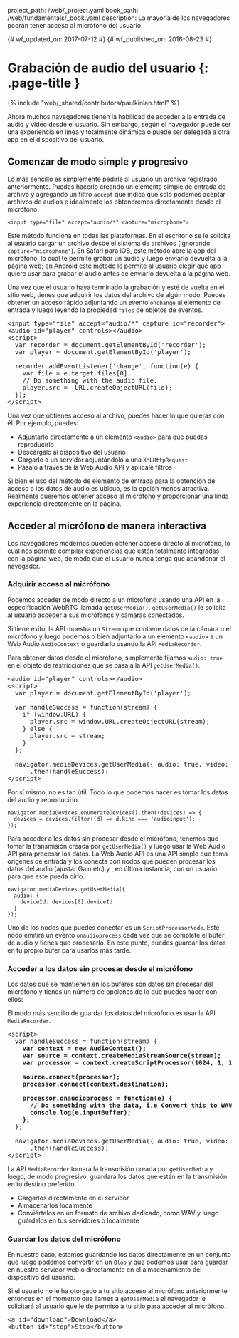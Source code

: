 project_path: /web/_project.yaml book_path: /web/fundamentals/_book.yaml description: La mayoría de los navegadores podrán tener acceso al micrófono del usuario.

{# wf_updated_on: 2017-07-12 #} {# wf_published_on: 2016-08-23 #}

# Grabación de audio del usuario {: .page-title }

{% include "web/_shared/contributors/paulkinlan.html" %}

Ahora muchos navegadores tienen la habilidad de acceder a la entrada de audio y video desde el usuario. Sin embargo, según el navegador puede ser una experiencia en línea y totalmente dinámica o puede ser delegada a otra app en el dispositivo del usuario.

## Comenzar de modo simple y progresivo

Lo más sencillo es simplemente pedirle al usuario un archivo registrado anteriormente. Puedes hacerlo creando un elemento simple de entrada de archivo y agregando un filtro `accept` que indica que solo podemos aceptar archivos de audios e idealmente los obtendremos directamente desde el micrófono.

    <input type="file" accept="audio/*" capture="microphone">
    

Este método funciona en todas las plataformas. En el escritorio se le solicita al usuario cargar un archivo desde el sistema de archivos (ignorando `capture="microphone"`). En Safari para iOS, este método abre la app del micrófono, lo cual te permite grabar un audio y luego enviarlo devuelta a la página web; en Android este método le permite al usuario elegir qué app quiere usar para grabar el audio antes de enviarlo devuelta a la página web.

Una vez que el usuario haya terminado la grabación y esté de vuelta en el sitio web, tienes que adquirir los datos del archivo de algún modo. Puedes obtener un acceso rápido adjuntando un evento `onchange` al elemento de entrada y luego leyendo la propiedad `files` de objetos de eventos.

<pre class="prettyprint">&lt;input type="file" accept="audio/*" capture id="recorder">
&lt;audio id="player" controls>&lt;/audio>
&lt;script>
  var recorder = document.getElementById('recorder');
  var player = document.getElementById('player');

  recorder.addEventListener('change', function(e) {
    var file = e.target.files[0];
    // Do something with the audio file.
    player.src =  URL.createObjectURL(file);
  });
&lt;/script>
</pre>

Una vez que obtienes acceso al archivo, puedes hacer lo que quieras con él. Por ejemplo, puedes:

* Adjuntarlo directamente a un elemento `<audio>` para que puedas reproducirlo
* Descárgalo al dispositivo del usuario
* Cargarlo a un servidor adjuntándolo a una `XMLHttpRequest`
* Pásalo a través de la Web Audio API y aplícale filtros

Si bien el uso del método de elemento de entrada para la obtención de acceso a los datos de audio es ubicuo, es la opción menos atractiva. Realmente queremos obtener acceso al micrófono y proporcionar una linda experiencia directamente en la página.

## Acceder al micrófono de manera interactiva

Los navegadores modernos pueden obtener acceso directo al micrófono, lo cual nos permite compilar experiencias que estén totalmente integradas con la página web, de modo que el usuario nunca tenga que abandonar el navegador.

### Adquirir acceso al micrófono

Podemos acceder de modo directo a un micrófono usando una API en la especificación WebRTC llamada `getUserMedia()`. `getUserMedia()` le solicita al usuario acceder a sus micrófonos y cámaras conectados.

Si tiene éxito, la API muestra un `Stream` que contiene datos de la cámara o el micrófono y luego podemos o bien adjuntarlo a un elemento `<audio>` a un Web Audio `AudioContext` o guardarlo usando la API `MediaRecorder`.

Para obtener datos desde el micrófono, simplemente fijamos `audio: true` en el objeto de restricciones que se pasa a la API `getUserMedia()`.

<pre class="prettyprint">&lt;audio id="player" controls>&lt;/audio>
&lt;script>
  var player = document.getElementById('player');

  var handleSuccess = function(stream) {
    if (window.URL) {
      player.src = window.URL.createObjectURL(stream);
    } else {
      player.src = stream;
    }
  };

  navigator.mediaDevices.getUserMedia({ audio: true, video: false })
      .then(handleSuccess);
&lt;/script>
</pre>

Por sí mismo, no es tan útil. Todo lo que podemos hacer es tomar los datos del audio y reproducirlo.

    navigator.mediaDevices.enumerateDevices().then((devices) => {
      devices = devices.filter((d) => d.kind === 'audioinput');
    });
    

Para acceder a los datos sin procesar desde el micrófono, tenemos que tomar la transmisión creada por `getUserMedia()` y luego usar la Web Audio API para procesar los datos. La Web Audio API es una API simple que toma orígenes de entrada y los conecta con nodos que pueden procesar los datos del audio (ajustar Gain etc) y , en última instancia, con un usuario para que este pueda oírlo.

    navigator.mediaDevices.getUserMedia({
      audio: {
        deviceId: devices[0].deviceId
      }
    });
    

Uno de los nodos que puedes conectar es un `ScriptProcessorNode`. Este nodo emitirá un evento `onaudioprocess` cada vez que se complete el búfer de audio y tienes que procesarlo. En este punto, puedes guardar los datos en tu propio búfer para usarlos más tarde.

### Acceder a los datos sin procesar desde el micrófono

Los datos que se mantienen en los búferes son datos sin procesar del micrófono y tienes un número de opciones de lo que puedes hacer con ellos:

El modo más sencillo de guardar los datos del micrófono es usar la API `MediaRecorder`.

<pre class="prettyprint">&lt;script>
  var handleSuccess = function(stream) {
    <strong>var context = new AudioContext();
    var source = context.createMediaStreamSource(stream);
    var processor = context.createScriptProcessor(1024, 1, 1);

    source.connect(processor);
    processor.connect(context.destination);

    processor.onaudioprocess = function(e) {
      // Do something with the data, i.e Convert this to WAV
      console.log(e.inputBuffer);
    };</strong>
  };

  navigator.mediaDevices.getUserMedia({ audio: true, video: false })
      .then(handleSuccess);
&lt;/script>
</pre>

La API `MediaRecorder` tomará la transmisión creada por `getUserMedia` y luego, de modo progresivo, guardará los datos que están en la transmisión en tu destino preferido.

* Cargarlos directamente en el servidor
* Almacenarlos localmente
* Conviértelos en un formato de archivo dedicado, como WAV y luego guárdalos en tus servidores o localmente

### Guardar los datos del micrófono

En nuestro caso, estamos guardando los datos directamente en un conjunto que luego podemos convertir en un `Blob` y que podemos usar para guardar en nuestro servidor web o directamente en el almacenamiento del dispositivo del usuario.

Si el usuario no le ha otorgado a tu sitio acceso al micrófono anteriormente entonces en el momento que llames a `getUserMedia` el navegador le solicitará al usuario que le de permiso a tu sitio para acceder al micrófono.

<pre class="prettyprint">&lt;a id="download">Download&lt;/a>
&lt;button id="stop">Stop&lt;/button>
<script>
  let shouldStop = false;
  let stopped = false;
  const downloadLink = document.getElementById('download');
  const stopButton = document.getElementById('stop');

  stopButton.addEventListener('click', function() {
    shouldStop = true;
  });

  var handleSuccess = function(stream) {
    const options = {mimeType: 'audio/webm'};
    const recordedChunks = [];
    <strong>const mediaRecorder = new MediaRecorder(stream, options);

    mediaRecorder.addEventListener('dataavailable', function(e) {
      if (e.data.size > 0) {
        recordedChunks.push(e.data);
      }

      if(shouldStop === true && stopped === false) {
        mediaRecorder.stop();
        stopped = true;
      }
    });

    mediaRecorder.addEventListener('stop', function() {
      downloadLink.href = URL.createObjectURL(new Blob(recordedChunks));
      downloadLink.download = 'acetest.wav';
    });

    mediaRecorder.start();</strong>
  };

  navigator.mediaDevices.getUserMedia({ audio: true, video: false })
      .then(handleSuccess);

&lt;/script>
</pre>



<p>
  A los usuarios no les gusta que se les solicite acceso a los dispositivos poderosos en su equipo
  y con frecuencia bloquean esta solicitud o la ignoran si no 
  comprenden el contexto por el cual se ha creado la solicitud. Es mejor
  solo pedir acceso al micrófono la primera vez que se necesita. Una vez que el usuario ha
  otorgado el acceso, no le volverán a preguntar, sin embargo, si lo rechazan, 
  no puedes obtener acceso otra vez para pedirle permiso al usuario.
</p>



<h2>
  Pedir permiso para usar el micrófono de modo responsable
</h2>



<p>
  Warning: Pedir el acceso al micrófono cuando se carga la página genera que la mayoría de tus usuarios rechacen el acceso a la misma.
</p>



<p>
  La API <code>getUserMedia</code> no te permite saber si ya tienes
  acceso al micrófono. Esto te presenta un problema, para proporcionar una buena IU
  para hacer que el usuario te otorgue acceso al micrófono, tienes que pedir
  acceso al micrófono.
</p>



<p>
  Esto se puede resolver en algunos navegadores usando la Permission API. La API
  <code>navigator.permission</code> te permite consultar el estado de la capacidad de
  acceder a API específicas sin tener que volver a solicitar.
</p>



<h3>
  Usa la API de permisos para comprobar si ya tienes acceso
</h3>



<p>
  Para consultar si tienes acceso al micrófono del usuario, puedes pasar
  <code>{name: 'microphone'}</code> al método de consultas y mostrará:
</p>



<p>
  Ahora puedes comprobar rápidamente si necesitas modificar tu interfaz de
  usuario para acomodar las acciones que el usuario necesita tomar.
</p>



<p>
  {# wf_devsite_translation #}
</p>



<ul>
  <li>
    <code>granted</code>: el usuario te ha otorgado acceso previamente al micrófono;
  </li>
  
  
  <li>
    <code>prompt</code>: el usuario no te ha otorgado acceso y se lo solicitarán cuando 
    llames a <code>getUserMedia</code>;
  </li>
  
  
  <li>
    <code>denied</code>: el sistema o el usuario ha bloqueado explícitamente el acceso al
    micrófono y no podrás obtener acceso al mismo.
  </li>
  
</ul>



<p>
  And you can now check quickly check to see if you need to alter your user
  interface to accommodate the actions that the user needs to take.
</p>



<pre><code>navigator.permissions.query({name:'microphone'}).then(function(result) {
  if (result.state == 'granted') {

  } else if (result.state == 'prompt') {

  } else if (result.state == 'denied') {

  }
  result.onchange = function() {

  };
});
</code></pre>



<h2>
  Feedback {: #feedback }
</h2>



<p>
  {% include "web/_shared/helpful.html" %}
</p>